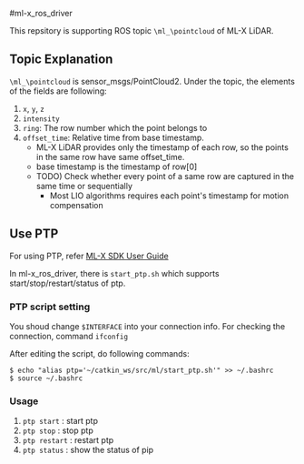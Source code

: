 #ml-x_ros_driver

This repsitory is supporting ROS topic `\ml_\pointcloud` of ML-X LiDAR.

## Topic Explanation

`\ml_\pointcloud` is sensor_msgs/PointCloud2. Under the topic, the elements of the fields are following:

1. `x`, `y`, `z`
2. `intensity`
3. `ring`: The row number which the point belongs to
4. `offset_time`: Relative time from base timestamp.
	- ML-X LiDAR provides only the timestamp of each row, so the points in the same row have same offset_time.
	- base timestamp is the timestamp of row[0]
	- TODO) Check whether every point of a same row are captured in the same time or sequentially
		- Most LIO algorithms requires each point's timestamp for motion compensation
		
## Use PTP

For using PTP, refer [ML-X SDK User Guide](file:///home/user/Downloads/ML-X_User_Guide_v2.3.2(EN).pdf)

In ml-x_ros_driver, there is `start_ptp.sh` which supports start/stop/restart/status of ptp.

### PTP script setting

You shoud change `$INTERFACE` into your connection info.
For checking the connection, command `ifconfig`

After editing the script, do following commands: 
	  
```
$ echo "alias ptp='~/catkin_ws/src/ml/start_ptp.sh'" >> ~/.bashrc
$ source ~/.bashrc
```

### Usage

1. `ptp start`   : start ptp
2. `ptp stop`    : stop ptp
3. `ptp restart` : restart ptp
4. `ptp status`  : show the status of pip
